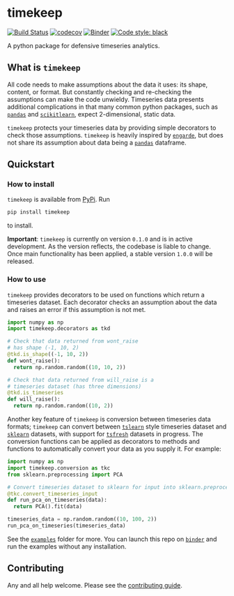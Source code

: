 # timekeep
[![Build Status](https://travis-ci.com/TTitcombe/timekeep.svg?branch=master)](https://travis-ci.com/TTitcombe/timekeep)
[![codecov](https://codecov.io/gh/TTitcombe/timekeep/branch/master/graph/badge.svg)](https://codecov.io/gh/TTitcombe/timekeep)
[![Binder](https://mybinder.org/badge_logo.svg)](https://mybinder.org/v2/gh/TTitcombe/timekeep/master)
[![Code style: black](https://img.shields.io/badge/code%20style-black-000000.svg)](https://github.com/psf/black)

A python package for defensive timeseries analytics.

## What is `timekeep`
All code needs to make assumptions about the data it uses: its shape, content, or format.
But constantly checking and re-checking the assumptions can make the code unwieldy.
Timeseries data presents additional complications in that many common python packages, such as
[`pandas`][pandas] and [`scikitlearn`][sklearn], expect 2-dimensional, static data.

`timekeep` protects your timeseries data by providing simple decorators to check those assumptions.
`timekeep` is heavily inspired by [`engarde`][engarde], but does not share its assumption about
data being a [`pandas`][pandas] dataframe.

## Quickstart
### How to install
`timekeep` is available from [PyPi][pypi]. Run
```bash
pip install timekeep
```
to install.

**Important**:
`timekeep` is currently on version `0.1.0` and is in active development. As the version reflects,
the codebase is liable to change. Once main functionality has been applied, a stable version `1.0.0`
will be released.

### How to use
`timekeep` provides decorators to be used on functions which return a timeseries dataset.
Each decorator checks an assumption about the data and raises an error if this assumption is not met.

```python
import numpy as np
import timekeep.decorators as tkd

# Check that data returned from wont_raise
# has shape (-1, 10, 2)
@tkd.is_shape((-1, 10, 2))
def wont_raise():
  return np.random.random((10, 10, 2))

# Check that data returned from will_raise is a
# timeseries dataset (has three dimensions)
@tkd.is_timeseries
def will_raise():
  return np.random.random((10, 2))
```

Another key feature of `timekeep` is conversion between timeseries data formats; `timekeep` can convert between
[`tslearn`][tslearn] style timeseries dataset and [`sklearn`][sklearn] datasets, with support for [`tsfresh`][tsfresh]
datasets in progress. The conversion functions can be applied as decorators to methods and functions to automatically
convert your data as you supply it. For example:

```python
import numpy as np
import timekeep.conversion as tkc
from sklearn.preprocessing import PCA

# Convert timeseries dataset to sklearn for input into sklearn.preprocessing.PCA
@tkc.convert_timeseries_input
def run_pca_on_timeseries(data):
  return PCA().fit(data)

timeseries_data = np.random.random((10, 100, 2))
run_pca_on_timeseries(timeseries_data)
```

See the [`examples`][examples] folder for more. You can launch this repo on [`binder`][binder_timekeep] 
and run the examples without any installation.

## Contributing
Any and all help welcome. Please see the [contributing guide][contributing].

[binder_timekeep]: https://mybinder.org/v2/gh/TTitcombe/timekeep/master
[engarde]: https://github.com/engarde-dev/engarde
[pandas]: https://pandas.pydata.org/
[pypi]: https://pypi.org/project/timekeep/0.1/
[sklearn]: https://scikit-learn.org/stable/index.html
[tsfresh]: https://tsfresh.readthedocs.io
[tslearn]: https://tslearn.readthedocs.io

[contributing]: CONTRIBUTING.md
[examples]: examples/